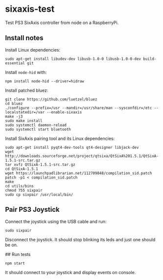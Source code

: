 # sixaxis-test
Test PS3 SixAxis controller from node on a RaspberryPi.

## Install notes

Install Linux dependencies:

`sudo apt-get install libudev-dev libusb-1.0-0 libusb-1.0-0-dev build-essential git`

Install `node-hid` with:

`npm install node-hid --driver=hidraw`

Install patched bluez:

```
git clone https://github.com/luetzel/bluez
cd bluez
./configure --prefix=/usr --mandir=/usr/share/man --sysconfdir=/etc --localstatedir=/var --enable-sixaxis 
make -j3
sudo make install
sudo systemctl daemon-reload
sudo systemctl start bluetooth
```

Install SixAxis pairing tool and its Linux dependencies:

```
sudo apt-get install pyqt4-dev-tools qt4-designer libjack-dev
wget http://downloads.sourceforge.net/project/qtsixa/QtSixA%201.5.1/QtSixA-1.5.1-src.tar.gz
tar xvfz QtSixA-1.5.1-src.tar.gz
cd QtSixA-1.5.1
wget https://launchpadlibrarian.net/112709848/compilation_sid.patch
patch -p1 < compilation_sid.patch
make
cd utils/bins
chmod 755 sixpair
sudo cp sixpair /usr/local/bin/
```

## Pair PS3 Joystick

Connect the joystick using the USB cable and run:

`sudo sixpair`

Disconnect the joystick.
It should stop blinking its leds and just one should be on.

## Run tests

`npm start`

It should connect to your joystick and display events on console.

